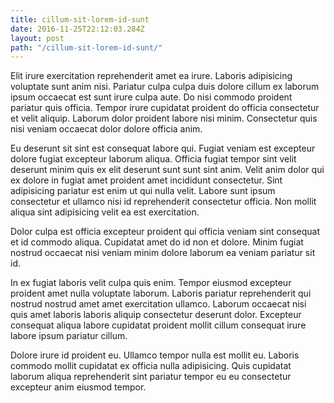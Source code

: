 ```yaml
---
title: cillum-sit-lorem-id-sunt
date: 2016-11-25T22:12:03.284Z
layout: post
path: "/cillum-sit-lorem-id-sunt/"
---
```


Elit irure exercitation reprehenderit amet ea irure. Laboris adipisicing voluptate sunt anim nisi. Pariatur culpa culpa duis dolore cillum ex laborum ipsum occaecat est sunt irure culpa aute. Do nisi commodo proident pariatur quis officia. Tempor irure cupidatat proident do officia consectetur et velit aliquip. Laborum dolor proident labore nisi minim. Consectetur quis nisi veniam occaecat dolor dolore officia anim.

Eu deserunt sit sint est consequat labore qui. Fugiat veniam est excepteur dolore fugiat excepteur laborum aliqua. Officia fugiat tempor sint velit deserunt minim quis ex elit deserunt sunt sunt sint anim. Velit anim dolor qui ex dolore in fugiat amet proident amet incididunt consectetur. Sint adipisicing pariatur est enim ut qui nulla velit. Labore sunt ipsum consectetur et ullamco nisi id reprehenderit consectetur officia. Non mollit aliqua sint adipisicing velit ea est exercitation.

Dolor culpa est officia excepteur proident qui officia veniam sint consequat et id commodo aliqua. Cupidatat amet do id non et dolore. Minim fugiat nostrud occaecat nisi veniam minim dolore laborum ea veniam pariatur sit id.

In ex fugiat laboris velit culpa quis enim. Tempor eiusmod excepteur proident amet nulla voluptate laborum. Laboris pariatur reprehenderit qui nostrud nostrud amet amet exercitation ullamco. Laborum occaecat nisi quis amet laboris laboris aliquip consectetur deserunt dolor. Excepteur consequat aliqua labore cupidatat proident mollit cillum consequat irure labore ipsum pariatur cillum.

Dolore irure id proident eu. Ullamco tempor nulla est mollit eu. Laboris commodo mollit cupidatat ex officia nulla adipisicing. Quis cupidatat laborum aliqua reprehenderit sint pariatur tempor eu eu consectetur excepteur anim eiusmod tempor.
